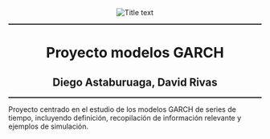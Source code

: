<center><img src="https://matematica.usm.cl/wp-content/themes/dmatUSM/assets/img/logoDMAT2.png" title="Title text" /></center>
<hr style="height:2px;border:none"/>
<h1 align='center'> Proyecto modelos GARCH</h1>
<h2 align='center'> Diego Astaburuaga, David Rivas</h2>
<hr style="height:2px;border:none"/>
Proyecto centrado en el estudio de los modelos GARCH de series de tiempo, incluyendo definición, recopilación de información relevante y ejemplos de simulación.
